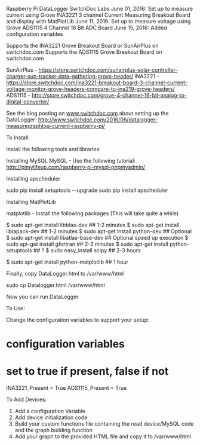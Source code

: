 Raspberry Pi DataLogger
SwitchDoc Labs
June 01, 2016: Set up to measure current using Grove INA3221 3 channel Current Measuring Breakout Board and display with MatPlotLib
June 11, 2016: Set up to measure voltage using Grove ADS1115 4 Channel 16 Bit ADC Board
June 15, 2016: Added configuration variables

Supports the INA3221 Grove Breakout Board or SunAirPlus on switchdoc.com
Supports the ADS1115 Grove Breakout Board on switchdoc.com

SunAirPlus - https://store.switchdoc.com/sunairplus-solar-controller-charger-sun-tracker-data-gathering-grove-header/
INA3221 - https://store.switchdoc.com/ina3221-breakout-board-3-channel-current-voltage-monitor-grove-headers-compare-to-ina219-grove-headers/
ADS1115 - http://store.switchdoc.com/grove-4-channel-16-bit-analog-to-digital-converter/

See the blog posting on www.switchdoc.com about setting up the DataLogger:
http://www.switchdoc.com/2016/06/datalogger-measuregraphlog-current-raspberry-pi/


To Install:

Install the following tools and libraries:

Installing MySQL
MySQL - Use the following tutorial:   http://pimylifeup.com/raspberry-pi-mysql-phpmyadmin/


Installing apscheduler 

sudo pip install setuptools --upgrade
sudo pip install apscheduler

Installing MatPlotLib


matplotlib - Install the following packages (This will take quite a while)

$ sudo apt-get install libblas-dev        ## 1-2 minutes
$ sudo apt-get install liblapack-dev      ## 1-2 minutes
$ sudo apt-get install python-dev        ## Optional
$ sudo apt-get install libatlas-base-dev ## Optional speed up execution
$ sudo apt-get install gfortran           ## 2-3 minutes
$ sudo apt-get install python-setuptools  ## ?
$ sudo easy_install scipy                 ## 2-3 hours

$ sudo apt-get install python-matplotlib  ## 1 hour


Finally, copy DataLogger.html to /var/www/html

sudo cp Datalogger.html /var/www/html

Now you can run DataLogger

To Use:

Change the configuration variables to support your setup:

# configuration variables
# set to true if present, false if not

INA3221_Present = True
ADS1115_Present = True

To Add Devices:

1) Add a configuration Variable
2) Add device initialization code
3) Build your custom functions file containing the read device/MySQL code and the graph building function
4) Add your graph to the provided HTML file and copy it to /var/www/html


